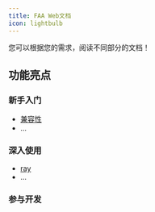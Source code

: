 ```yaml
---
title: FAA Web文档
icon: lightbulb
---
```


您可以根据您的需求，阅读不同部分的文档！

## 功能亮点

### 新手入门

- [兼容性](start_quickly/baz.md)
- ...

### 深入使用

- [ray](foo/ray.md)
- ...

### 参与开发


